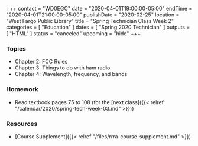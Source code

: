 +++
contact = "WD0EGC"
date = "2020-04-01T19:00:00-05:00"
endTime = "2020-04-01T21:00:00-05:00"
publishDate = "2020-02-25"
location = "West Fargo Public Library"
title = "Spring Technician Class Week 2"
categories = [ "Education" ]
dates = [ "Spring 2020 Technician" ]
outputs = [ "HTML" ]
status = "canceled"
upcoming = "hide"
+++
### Topics

* Chapter 2: FCC Rules
* Chapter 3: Things to do with ham radio
* Chapter 4: Wavelength, frequency, and bands

### Homework

* Read textbook pages 75 to 108 (for the [next class]({{< relref "/calendar/2020/spring-tech-week-03.md" >}}))

### Resources

* [Course Supplement]({{< relref "/files/rrra-course-supplement.md" >}})
<!--* [Syllabus](/s/2xabO1oD5mbpVRh)-->
